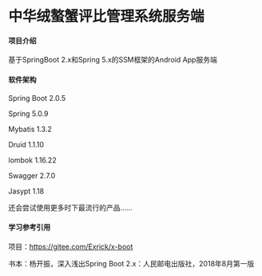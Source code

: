 #  中华绒螯蟹评比管理系统服务端

#### 项目介绍
基于SpringBoot 2.x和Spring 5.x的SSM框架的Android App服务端

#### 软件架构
Spring Boot 2.0.5

Spring 5.0.9

Mybatis 1.3.2

Druid 1.1.10

lombok 1.16.22

Swagger 2.7.0

Jasypt 1.18

还会尝试使用更多时下最流行的产品……

#### 学习参考引用
项目：https://gitee.com/Exrick/x-boot

书本：杨开振，深入浅出Spring Boot 2.x：人民邮电出版社，2018年8月第一版 

